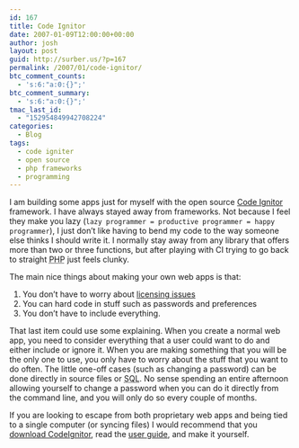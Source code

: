 ```yaml
---
id: 167
title: Code Ignitor
date: 2007-01-09T12:00:00+00:00
author: josh
layout: post
guid: http://surber.us/?p=167
permalink: /2007/01/code-ignitor/
btc_comment_counts:
  - 's:6:"a:0:{}";'
btc_comment_summary:
  - 's:6:"a:0:{}";'
tmac_last_id:
  - "152954849942708224"
categories:
  - Blog
tags:
  - code igniter
  - open source
  - php frameworks
  - programming
---
```


I am building some apps just for myself with the open source [Code Ignitor](http://codeignitor.com) framework. I have always stayed away from frameworks. Not because I feel they make you lazy (`lazy programmer = productive programmer = happy programmer`), I just don’t like having to bend my code to the way someone else thinks I should write it. I normally stay away from any library that offers more than two or three functions, but after playing with CI trying to go back to straight <acronym title="Personal Home Page Hypertext Preprocessor">PHP</acronym> just feels clunky.

The main nice things about making your own web apps is that:

1. You don’t have to worry about [licensing issues](http://surber.us/2006/12/26/free-as-in-speech)
2. You can hard code in stuff such as passwords and preferences
3. You don’t have to include everything.

That last item could use some explaining. When you create a normal web app, you need to consider everything that a user could want to do and either include or ignore it. When you are making something that you will be the only one to use, you only have to worry about the stuff that you want to do often. The little one-off cases (such as changing a password) can be done directly in source files or <acronym title="Structured Query Language">SQL</acronym>. No sense spending an entire afternoon allowing yourself to change a password when you can do it directly from the command line, and you will only do so every couple of months.

If you are looking to escape from both proprietary web apps and being tied to a single computer (or syncing files) I would recommend that you [download CodeIgnitor](http://www.codeigniter.com/download.php), read the [user guide](http://www.codeigniter.com/user_guide/), and make it yourself.